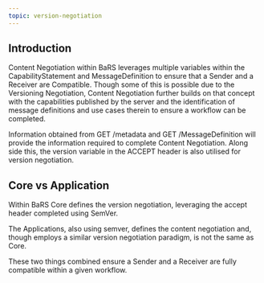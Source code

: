 ```yaml
---
topic: version-negotiation
---
```


## Introduction

Content Negotiation within BaRS leverages multiple variables within the CapabilityStatement and MessageDefinition to ensure that a Sender and a Receiver are Compatible. Though some of this is possible due to the Versioning Negotiation, Content Negotiation further builds on that concept with the capabilities published by the server and the identification of message definitions and use cases therein to ensure a workflow can be completed. 

Information obtained from GET /metadata and GET /MessageDefinition will provide the information required to complete Content Negotiation. Along side this, the version variable in the ACCEPT header is also utilised for version negotiation.

## Core vs Application
Within BaRS Core defines the version negotiation, leveraging the accept header completed using SemVer.

The Applications, also using semver, defines the content negotiation and, though employs a similar version negotiation paradigm, is not the same as Core.

These two things combined ensure a Sender and a Receiver are fully compatible within a given workflow.

